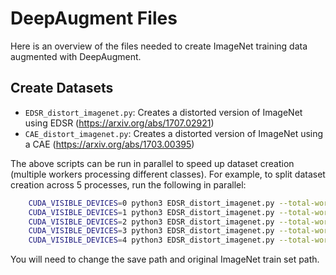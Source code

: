 # DeepAugment Files

Here is an overview of the files needed to create ImageNet training data augmented with DeepAugment.

## Create Datasets
 - `EDSR_distort_imagenet.py`: Creates a distorted version of ImageNet using EDSR (https://arxiv.org/abs/1707.02921)
 - `CAE_distort_imagenet.py`: Creates a distorted version of ImageNet using a CAE (https://arxiv.org/abs/1703.00395)

The above scripts can be run in parallel to speed up dataset creation (multiple workers processing different classes). For example, to split dataset creation across 5 processes, run the following in parallel:
```bash
    CUDA_VISIBLE_DEVICES=0 python3 EDSR_distort_imagenet.py --total-workers=5 --worker-number=0
    CUDA_VISIBLE_DEVICES=1 python3 EDSR_distort_imagenet.py --total-workers=5 --worker-number=1
    CUDA_VISIBLE_DEVICES=2 python3 EDSR_distort_imagenet.py --total-workers=5 --worker-number=2
    CUDA_VISIBLE_DEVICES=3 python3 EDSR_distort_imagenet.py --total-workers=5 --worker-number=3
    CUDA_VISIBLE_DEVICES=4 python3 EDSR_distort_imagenet.py --total-workers=5 --worker-number=4
```
You will need to change the save path and original ImageNet train set path.

